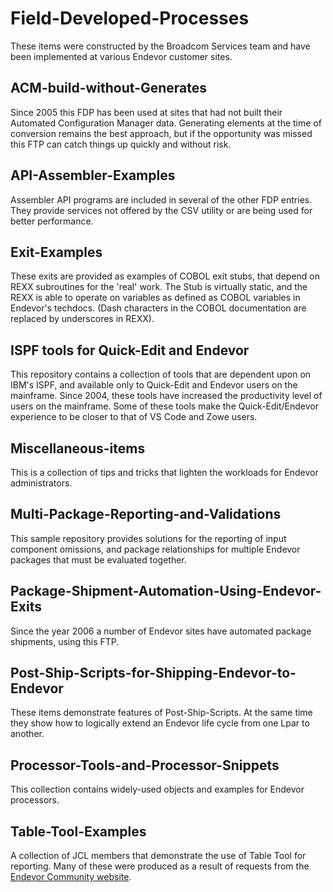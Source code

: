 # Field-Developed-Processes

These items were constructed by the Broadcom Services team and have been implemented at various Endevor customer sites.

## ACM-build-without-Generates

Since 2005 this FDP has been used at sites that had not built their Automated Configuration Manager data. Generating elements at the time of conversion remains the best approach, but if the opportunity was missed this FTP can catch things up quickly and without risk.

## API-Assembler-Examples

Assembler API programs are included in several of the other FDP entries. They provide services not offered by the CSV utility or are being used for better performance. 

## Exit-Examples

These exits are provided as examples of COBOL exit stubs, that depend on REXX subroutines for the 'real' work.
The Stub is virtually static, and the REXX is able to operate on variables as defined as COBOL variables in Endevor's techdocs. (Dash characters in the COBOL documentation are replaced by underscores in REXX).

## ISPF tools for Quick-Edit and Endevor

This repository contains a collection of tools that are dependent upon on IBM's ISPF, and available only to Quick-Edit and Endevor users on the mainframe. Since 2004, these tools have increased the productivity level of users on the mainframe. Some of these tools make the Quick-Edit/Endevor experience to be closer to that of VS Code and Zowe users. 

## Miscellaneous-items

This is a collection of tips and tricks that lighten the workloads for Endevor administrators.

## Multi-Package-Reporting-and-Validations

This sample repository provides solutions for the reporting of input component omissions, and package relationships for multiple Endevor packages that must be evaluated together.

## Package-Shipment-Automation-Using-Endevor-Exits

Since the year 2006 a number of Endevor sites have automated package shipments, using this FTP.

## Post-Ship-Scripts-for-Shipping-Endevor-to-Endevor

These items demonstrate features of Post-Ship-Scripts. At the same time they show how to logically extend an Endevor life cycle from one Lpar to another.

## Processor-Tools-and-Processor-Snippets

This collection contains widely-used objects and examples  for Endevor processors.

## Table-Tool-Examples

A collection of JCL members that demonstrate the use of Table Tool for reporting. Many of these were produced as a result of requests from the [Endevor Community website](https://community.broadcom.com/home).


